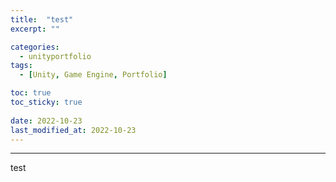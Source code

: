 ```yaml
---
title:  "test"
excerpt: ""

categories:
  - unityportfolio
tags:
  - [Unity, Game Engine, Portfolio]

toc: true
toc_sticky: true
 
date: 2022-10-23
last_modified_at: 2022-10-23
---
```

---


test